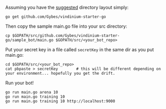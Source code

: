 Assuming you have the [suggested](http://golang.org/doc/code.html) directory layout simply:

    go get github.com/Gybes/vindinium-starter-go

Then copy the sample main.go file into your src directory:

    cp $GOPATH/src/github.com/Gybes/vindinium-starter-go/sample_bot/main.go $GOPATH/src/<your_bot_repo>

Put your secret key in a file called `secretKey` in the same dir as you put main.go:

    cd $GOPATH/src/<your_bot_repo>
    cat pbpaste > secretKey        # this will be different depending on your environment... hopefully you get the drift.

Run your bot!

    go run main.go arena 10
    go run main.go training 10
    go run main.go training 10 http://localhost:9000
